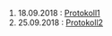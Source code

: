 1. 18.09.2018 : [Protokoll1](https://github.com/HTLMechatronics/m15-la1-sx/blob/vezsam15/protokoll01_g3_vezsam15_25.09.md)
2. 25.09.2018 : [Protokoll2]()
